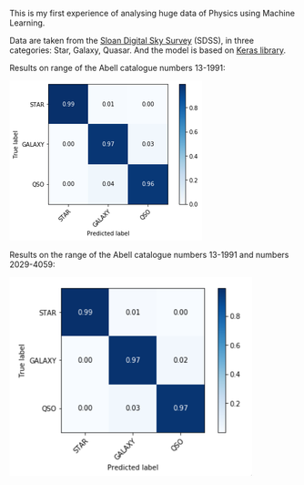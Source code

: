 This is my first experience of analysing huge data of Physics using Machine Learning.

Data are taken from the [Sloan Digital Sky Survey](https://www.sdss.org/) (SDSS), in three categories: Star, Galaxy, Quasar. And the model is based on [Keras library](https://keras.io/).

Results on range of the Abell catalogue numbers 13-1991:

![](https://github.com/MohsenQazi/object-classification/blob/master/Abell_1.png)

Results on the range of the Abell catalogue numbers 13-1991 and numbers 2029-4059:

![](https://github.com/MohsenQazi/object-classification/blob/master/Abell.png)
